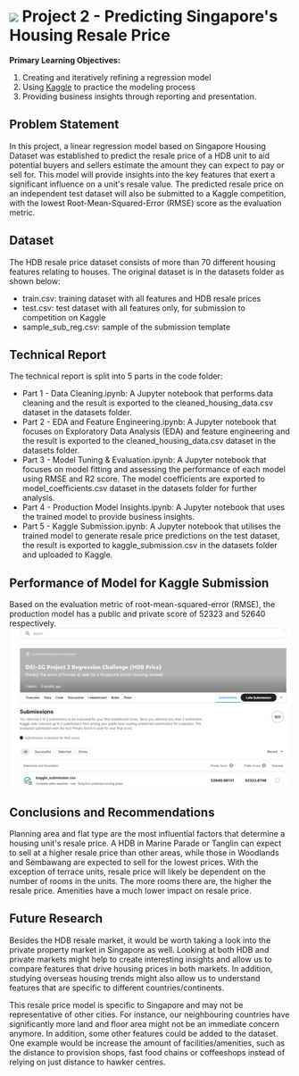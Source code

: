 #  ![](https://ga-dash.s3.amazonaws.com/production/assets/logo-9f88ae6c9c3871690e33280fcf557f33.png) Project 2 - Predicting Singapore's Housing Resale Price

**Primary Learning Objectives:**
1. Creating and iteratively refining a regression model
2. Using [Kaggle](https://www.kaggle.com/) to practice the modeling process
3. Providing business insights through reporting and presentation.


## Problem Statement

In this project, a linear regression model based on Singapore Housing Dataset was established to predict the resale price of a HDB unit to aid potential buyers and sellers estimate the amount they can expect to pay or sell for. This model will provide insights into the key features that exert a significant influence on a unit's resale value. The predicted resale price on an independent test dataset will also be submitted to a Kaggle competition, with the lowest Root-Mean-Squared-Error (RMSE) score as the evaluation metric.

## Dataset

The HDB resale price dataset consists of more than 70 different housing features relating to houses. The original dataset is in the datasets folder as shown below:

- train.csv: training dataset with all features and HDB resale prices
- test.csv: test dataset with all features only, for submission to competition on Kaggle
- sample_sub_reg.csv: sample of the submission template
    
## Technical Report

The technical report is split into 5 parts in the code folder:

- Part 1 - Data Cleaning.ipynb: A Jupyter notebook that performs data cleaning and the result is exported to the cleaned_housing_data.csv dataset in the datasets folder.
- Part 2 - EDA and Feature Engineering.ipynb: A Jupyter notebook that focuses on Exploratory Data Analysis (EDA) and feature engineering and the result is exported to the cleaned_housing_data.csv dataset in the datasets folder.
- Part 3 - Model Tuning & Evaluation.ipynb: A Jupyter notebook that focuses on model fitting and assessing the performance of each model using RMSE and R2 score. The model coefficients are exported to model_coefficients.csv dataset in the datasets folder for further analysis.
- Part 4 - Production Model Insights.ipynb: A Jupyter notebook that uses the trained model to provide business insights.
- Part 5 - Kaggle Submission.ipynb: A Jupyter notebook that utilises the trained model to generate resale price predictions on the test dataset, the result is exported to kaggle_submission.csv in the datasets folder and uploaded to Kaggle.


## Performance of Model for Kaggle Submission

Based on the evaluation metric of root-mean-squared-error (RMSE), the production model has a public and private score of 52323 and 52640 respectively. ![Image](https://github.com/tsk93/DSIF-9-v2/blob/main/Project%202_Predicting%20Singapore's%20Housing%20Resale%20Price/images/Kaggle%20submission%20of%20predicted%20housing%20price_Song%20Kai.png)


## Conclusions and Recommendations

Planning area and flat type are the most influential factors that determine a housing unit's resale price. A HDB in Marine Parade or Tanglin can expect to sell at a higher resale price than other areas, while those in Woodlands and Sembawang are expected to sell for the lowest prices. With the exception of terrace units, resale price will likely be dependent on the number of rooms in the units. The more rooms there are, the higher the resale price. Amenities have a much lower impact on resale price.

## Future Research

Besides the HDB resale market, it would be worth taking a look into the private property market in Singapore as well. Looking at both HDB and private markets might help to create interesting insights and allow us to compare features that drive housing prices in both markets. In addition, studying overseas housing trends might also allow us to understand features that are specific to different countries/continents.

This resale price model is specific to Singapore and may not be representative of other cities. For instance, our neighbouring countries have significantly more land and floor area might not be an immediate concern anymore. In addition, some other features could be added to the dataset. One example would be increase the amount of facilities/amenities, such as the distance to provision shops, fast food chains or coffeeshops instead of relying on just distance to hawker centres.